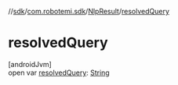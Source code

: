 //[sdk](../../../index.md)/[com.robotemi.sdk](../index.md)/[NlpResult](index.md)/[resolvedQuery](resolved-query.md)

# resolvedQuery

[androidJvm]\
open var [resolvedQuery](resolved-query.md): [String](https://docs.oracle.com/javase/8/docs/api/java/lang/String.html)
